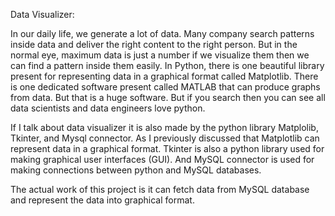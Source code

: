 
 Data Visualizer:

In our daily life, we generate a lot of data. Many company search patterns inside data and deliver the right content to the right person. But in the normal eye, maximum data is just a number if we visualize them then we can find a pattern inside them easily. In Python, there is one beautiful library present for representing data in a graphical format called Matplotlib. There is one dedicated software present called MATLAB that can produce graphs from data. But that is a huge software. But if you search then you can see all data scientists and data engineers love python.

If I talk about data visualizer it is also made by the python library Matplolib, Tkinter, and Mysql connector. As I previously discussed that Matplotlib can represent data in a graphical format. Tkinter is also a python library used for making graphical user interfaces (GUI). And MySQL connector is used for making connections between python and MySQL databases.

The actual work of this project is it can fetch data from MySQL database and represent the data into graphical format.  
